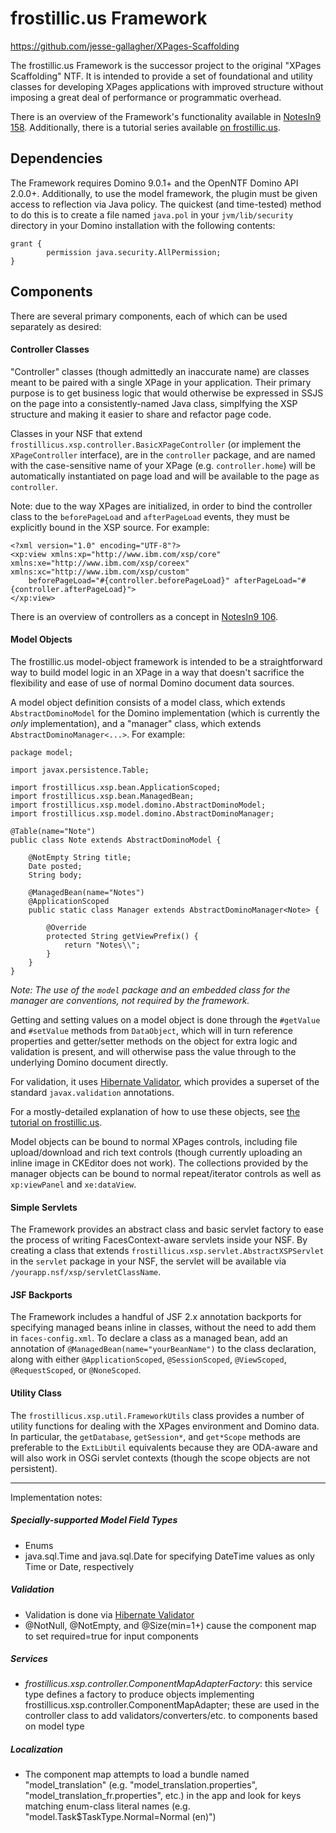 frostillic.us Framework
=======================

https://github.com/jesse-gallagher/XPages-Scaffolding

The frostillic.us Framework is the successor project to the original "XPages Scaffolding" NTF. It is intended to provide a set of foundational and utility classes for developing XPages applications with improved structure without imposing a great deal of performance or programmatic overhead.

There is an overview of the Framework's functionality available in [NotesIn9 158](http://www.notesin9.com/2014/10/10/notesin9-158-intro-to-the-frostillicus-framework/). Additionally, there is a tutorial series available [on frostillic.us](https://frostillic.us/f.nsf/posts/building-an-app-with-the-frostillic.us-framework--part-1).

Dependencies
------------

The Framework requires Domino 9.0.1+ and the OpenNTF Domino API 2.0.0+. Additionally, to use the model framework, the plugin must be given access to reflection via Java policy. The quickest (and time-tested) method to do this is to create a file named `java.pol` in your `jvm/lib/security` directory in your Domino installation with the following contents:

    grant {
            permission java.security.AllPermission;
    }

Components
----------

There are several primary components, each of which can be used separately as desired:

#### Controller Classes

"Controller" classes (though admittedly an inaccurate name) are classes meant to be paired with a single XPage in your application. Their primary purpose is to get business logic that would otherwise be expressed in SSJS on the page into a consistently-named Java class, simplfying the XSP structure and making it easier to share and refactor page code.

Classes in your NSF that extend `frostillicus.xsp.controller.BasicXPageController` (or implement the `XPageController` interface), are in the `controller` package, and are named with the case-sensitive name of your XPage (e.g. `controller.home`) will be automatically instantiated on page load and will be available to the page as `controller`.

Note: due to the way XPages are initialized, in order to bind the controller class to the `beforePageLoad` and `afterPageLoad` events, they must be explicitly bound in the XSP source. For example:

	<?xml version="1.0" encoding="UTF-8"?>
    <xp:view xmlns:xp="http://www.ibm.com/xsp/core" xmlns:xe="http://www.ibm.com/xsp/coreex" xmlns:xc="http://www.ibm.com/xsp/custom"
        beforePageLoad="#{controller.beforePageLoad}" afterPageLoad="#{controller.afterPageLoad}">
	</xp:view>

There is an overview of controllers as a concept in [NotesIn9 106](http://www.notesin9.com/2013/04/08/notesin9-106-intro-to-java-controller-classes/).

#### Model Objects

The frostillic.us model-object framework is intended to be a straightforward way to build model logic in an XPage in a way that doesn't sacrifice the flexibility and ease of use of normal Domino document data sources.

A model object definition consists of a model class, which extends `AbstractDominoModel` for the Domino implementation (which is currently the *only* implementation), and a "manager" class, which extends `AbstractDominoManager<...>`. For example:

    package model;

    import javax.persistence.Table;

    import frostillicus.xsp.bean.ApplicationScoped;
    import frostillicus.xsp.bean.ManagedBean;
    import frostillicus.xsp.model.domino.AbstractDominoModel;
    import frostillicus.xsp.model.domino.AbstractDominoManager;

    @Table(name="Note")
    public class Note extends AbstractDominoModel {

		@NotEmpty String title;
        Date posted;
        String body;

        @ManagedBean(name="Notes")
        @ApplicationScoped
        public static class Manager extends AbstractDominoManager<Note> {

            @Override
            protected String getViewPrefix() {
                return "Notes\\";
            }
        }
    }

*Note: The use of the `model` package and an embedded class for the manager are conventions, not required by the framework.*

Getting and setting values on a model object is done through the `#getValue` and `#setValue` methods from `DataObject`, which will in turn reference properties and getter/setter methods on the object for extra logic and validation is present, and will otherwise pass the value through to the underlying Domino document directly.

For validation, it uses [Hibernate Validator](http://hibernate.org/validator/), which provides a superset of the standard `javax.validation` annotations.

For a mostly-detailed explanation of how to use these objects, see [the tutorial on frostillic.us](https://frostillic.us/f.nsf/posts/building-an-app-with-the-frostillic.us-framework--part-1).

Model objects can be bound to normal XPages controls, including file upload/download and rich text controls (though currently uploading an inline image in CKEditor does not work). The collections provided by the manager objects can be bound to normal repeat/iterator controls as well as `xp:viewPanel` and `xe:dataView`.

#### Simple Servlets

The Framework provides an abstract class and basic servlet factory to ease the process of writing FacesContext-aware servlets inside your NSF. By creating a class that extends `frostillicus.xsp.servlet.AbstractXSPServlet` in the `servlet` package in your NSF, the servlet will be available via `/yourapp.nsf/xsp/servletClassName`.

#### JSF Backports

The Framework includes a handful of JSF 2.x annotation backports for specifying managed beans inline in classes, without the need to add them in `faces-config.xml`. To declare a class as a managed bean, add an annotation of `@ManagedBean(name="yourBeanName")` to the class declaration, along with either `@ApplicationScoped`, `@SessionScoped`, `@ViewScoped`, `@RequestScoped`, or `@NoneScoped`.

#### Utility Class

The `frostillicus.xsp.util.FrameworkUtils` class provides a number of utility functions for dealing with the XPages environment and Domino data. In particular, the `getDatabase`, `getSession*`, and `get*Scope` methods are preferable to the `ExtLibUtil` equivalents because they are ODA-aware and will also work in OSGi servlet contexts (though the scope objects are not persistent).

<hr />

Implementation notes:

<h5>Specially-supported Model Field Types</h5>

- Enums
- java.sql.Time and java.sql.Date for specifying DateTime values as only Time or Date, respectively

<h5>Validation</h5>

- Validation is done via [Hibernate Validator](http://hibernate.org/validator/)
- @NotNull, @NotEmpty, and @Size(min=1+) cause the component map to set required=true for input components

<h5>Services</h5>

- *frostillicus.xsp.controller.ComponentMapAdapterFactory*: this service type defines a factory to produce objects implementing frostillicus.xsp.controller.ComponentMapAdapter; these are used in the controller class to add validators/converters/etc. to components based on model type

<h5>Localization</h5>

- The component map attempts to load a bundle named "model_translation" (e.g. "model_translation.properties", "model_translation_fr.properties", etc.) in the app and look
	for keys matching enum-class literal names (e.g. "model.Task$TaskType.Normal=Normal (en)")

